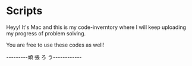 # Scripts

Heyy! It's Mac and this is my code-inverntory where I
will keep uploading my progress of problem solving.

You are free to use these codes as well!


---------頑 張 ろ う------------
